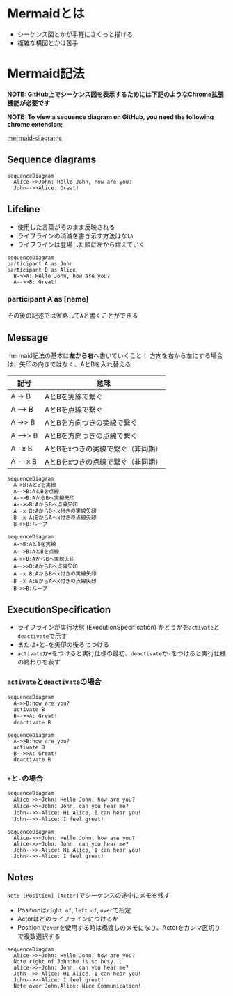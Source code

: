 
# Mermaidとは

+ シーケンス図とかが手軽にさくっと描ける
+ 複雑な構図とかは苦手

# Mermaid記法

**NOTE: GitHub上でシーケンス図を表示するためには下記のようなChrome拡張機能が必要です**

**NOTE: To view a sequence diagram on GitHub, you need the following chrome extension;**

[mermaid-diagrams](https://chrome.google.com/webstore/detail/mermaid-diagrams/phfcghedmopjadpojhmmaffjmfiakfil)

## Sequence diagrams

```mermaid
sequenceDiagram
  Alice->>John: Hello John, how are you?
  John-->>Alice: Great!
```

## Lifeline

+ 使用した言葉がそのまま反映される
+ ライフラインの消滅を書き示す方法はない
+ ライフラインは登場した順に左から増えていく

```mermaid
sequenceDiagram
participant A as John
participant B as Alice
  B->>A: Hello John, how are you?
  A-->>B: Great!
```

### participant A as [name]

その後の記述では省略して```A```と書くことができる

## Message

mermaid記法の基本は**左から右**へ書いていくこと！
方向を右から左にする場合は、矢印の向きではなく、AとBを入れ替える

| 記号     | 意味                              |
| -------- | --------------------------------- |
| A -> B   | AとBを実線で繋ぐ                  |
| A --> B  | AとBを点線で繋ぐ                  |
| A ->> B  | AとBを方向つきの実線で繋ぐ        |
| A -->> B | AとBを方向つきの点線で繋ぐ        |
| A -x B   | AとBをxつきの実線で繋ぐ（非同期） |
| A --x B  | AとBをxつきの点線で繋ぐ（非同期） |

```md
sequenceDiagram
  A->B:AとBを実線
  A-->B:AとBを点線
  A->>B:AからBへ実線矢印
  A-->>B:AからBへ点線矢印
  A -x B:AからBへx付きの実線矢印
  B -x A:BからAへx付きの点線矢印
  B->>B:ループ
```

```mermaid
sequenceDiagram
  A->B:AとBを実線
  A-->B:AとBを点線
  A->>B:AからBへ実線矢印
  A-->>B:AからBへ点線矢印
  A -x B:AからBへx付きの実線矢印
  B -x A:BからAへx付きの点線矢印
  B->>B:ループ
```

## ExecutionSpecification

+ ライフラインが実行状態 (ExecutionSpecification) かどうかを```activate```と```deactivate```で示す
+ または```+```と```-```を矢印の後ろにつける
+ ```activate```か```+```をつけると実行仕様の最初、```deactivate```か```-```をつけると実行仕様の終わりを表す

### ```activate```と```deactivate```の場合

```md
sequenceDiagram
  A->>B:how are you?
  activate B
  B-->>A: Great!
  deactivate B
```

```mermaid
sequenceDiagram
  A->>B:how are you?
  activate B
  B-->>A: Great!
  deactivate B
```

### ```+```と```-```の場合

```md
sequenceDiagram
  Alice->>+John: Hello John, how are you?
  Alice->>+John: John, can you hear me?
  John-->>-Alice: Hi Alice, I can hear you!
  John-->>-Alice: I feel great!
```

```mermaid
sequenceDiagram
  Alice->>+John: Hello John, how are you?
  Alice->>+John: John, can you hear me?
  John-->>-Alice: Hi Alice, I can hear you!
  John-->>-Alice: I feel great!
```

## Notes

```Note [Position] [Actor]```でシーケンスの途中にメモを残す

+ Positionは```right of```, ```left of```, ```over```で指定
+ Actorはどのライフラインにつけるか
+ Positionで```over```を使用する時は橋渡しのメモになり、Actorをカンマ区切りで複数選択する

```mermaid
sequenceDiagram
  Alice->>+John: Hello John, how are you?
  Note right of John:he is so busy...
  alice->>+John: John, can you hear me?
  John-->>-Alice: Hi Alice, I can hear you!
  John-->>-Alice: I feel great!
  Note over John,Alice: Nice Communication!
```
